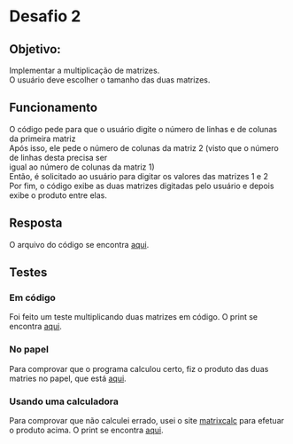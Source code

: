# Desafio 2
## Objetivo:
Implementar a multiplicação de matrizes.<br>
O usuário deve escolher o tamanho das duas matrizes.<br>

## Funcionamento
O código pede para que o usuário digite o número de linhas e de colunas da primeira matriz<br>
Após isso, ele pede o número de colunas da matriz 2 (visto que o número de linhas desta precisa ser<br>
igual ao número de colunas da matriz 1)<br>
Então, é solicitado ao usuário para digitar os valores das matrizes 1 e 2<br>
Por fim, o código exibe as duas matrizes digitadas pelo usuário e depois exibe o produto entre elas.

## Resposta
O arquivo do código se encontra [aqui](https://github.com/jhonnycs/atv-lab/blob/main/desafio2/mult_matrizes.c).

## Testes
### Em código
Foi feito um teste multiplicando duas matrizes em código. O print se encontra [aqui](https://github.com/jhonnycs/atv-lab/blob/main/desafio2/teste.png).

### No papel
Para comprovar que o programa calculou certo, fiz o produto das duas matries no papel, que está [aqui](https://github.com/jhonnycs/atv-lab/blob/main/desafio2/teste-no-papel.jpg).

### Usando uma calculadora
Para comprovar que não calculei errado, usei o site [matrixcalc](https://matrixcalc.org/pt) para efetuar<br>
o produto acima. O print se encontra [aqui](https://github.com/jhonnycs/atv-lab/blob/main/desafio2/teste-matrixcalc.png).
